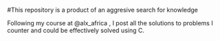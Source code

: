 #This repository is a product of an aggresive search for knowledge

Following my course at @alx_africa , I post all the solutions to problems I counter and could be effectively solved using C.
